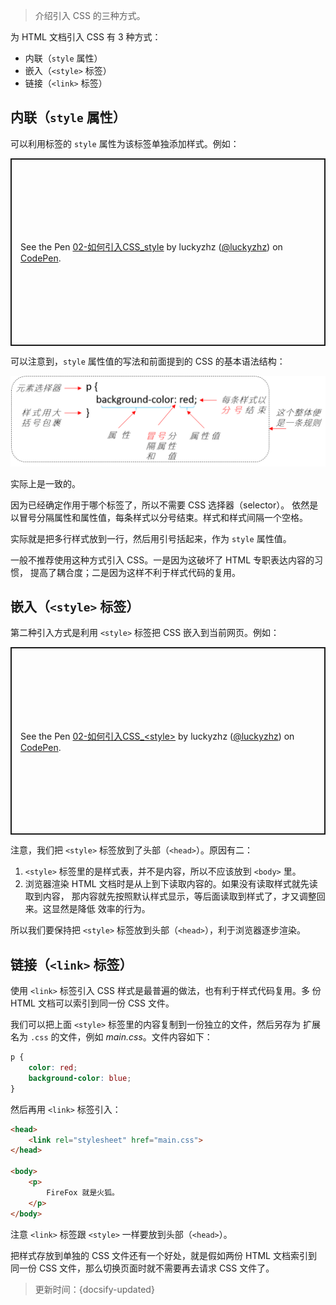 > 介绍引入 CSS 的三种方式。

为 HTML 文档引入 CSS 有 3 种方式：

* 内联（`style` 属性）
* 嵌入（`<style>` 标签）
* 链接（`<link>` 标签）

## 内联（`style` 属性）

可以利用标签的 `style` 属性为该标签单独添加样式。例如：

<p class="codepen" data-height="300" data-default-tab="html,result" data-slug-hash="MWvRjWx" data-editable="true" data-user="luckyzhz" style="height: 300px; box-sizing: border-box; display: flex; align-items: center; justify-content: center; border: 2px solid; margin: 1em 0; padding: 1em;">
  <span>See the Pen <a href="https://codepen.io/luckyzhz/pen/MWvRjWx">
  02-如何引入CSS_style</a> by luckyzhz (<a href="https://codepen.io/luckyzhz">@luckyzhz</a>)
  on <a href="https://codepen.io">CodePen</a>.</span>
</p>
<script async src="https://cpwebassets.codepen.io/assets/embed/ei.js"></script>

可以注意到，`style` 属性值的写法和前面提到的 CSS 的基本语法结构：

![CSS基本语法结构](../_images/CSS基本语法结构.png ':size=600')

实际上是一致的。

因为已经确定作用于哪个标签了，所以不需要 CSS 选择器（selector）。
依然是以冒号分隔属性和属性值，每条样式以分号结束。样式和样式间隔一个空格。

实际就是把多行样式放到一行，然后用引号括起来，作为 `style` 属性值。

一般不推荐使用这种方式引入 CSS。一是因为这破坏了 HTML 专职表达内容的习惯，
提高了耦合度；二是因为这样不利于样式代码的复用。

## 嵌入（`<style>` 标签）

第二种引入方式是利用 `<style>` 标签把 CSS 嵌入到当前网页。例如：

<p class="codepen" data-height="300" data-default-tab="html,result" data-slug-hash="JjyVbjr" data-editable="true" data-user="luckyzhz" style="height: 300px; box-sizing: border-box; display: flex; align-items: center; justify-content: center; border: 2px solid; margin: 1em 0; padding: 1em;">
  <span>See the Pen <a href="https://codepen.io/luckyzhz/pen/JjyVbjr">
  02-如何引入CSS_&lt;style&gt;</a> by luckyzhz (<a href="https://codepen.io/luckyzhz">@luckyzhz</a>)
  on <a href="https://codepen.io">CodePen</a>.</span>
</p>
<script async src="https://cpwebassets.codepen.io/assets/embed/ei.js"></script>

注意，我们把 `<style>` 标签放到了头部（`<head>`）。原因有二：

1. `<style>` 标签里的是样式表，并不是内容，所以不应该放到 `<body>` 里。
2. 浏览器渲染 HTML 文档时是从上到下读取内容的。如果没有读取样式就先读取到内容，
   那内容就先按照默认样式显示，等后面读取到样式了，才又调整回来。这显然是降低
   效率的行为。

所以我们要保持把 `<style>` 标签放到头部（`<head>`），利于浏览器逐步渲染。

## 链接（`<link>` 标签）

使用 `<link>` 标签引入 CSS 样式是最普遍的做法，也有利于样式代码复用。多
份 HTML 文档可以索引到同一份 CSS 文件。

我们可以把上面 `<style>` 标签里的内容复制到一份独立的文件，然后另存为
扩展名为 `.css` 的文件，例如 *main.css*。文件内容如下：

```CSS
p {
    color: red;
    background-color: blue;
}
```

然后再用 `<link>` 标签引入：

```HTML
<head>
    <link rel="stylesheet" href="main.css">
</head>

<body>
    <p>
        FireFox 就是火狐。
    </p>
</body>
```

注意 `<link>` 标签跟 `<style>` 一样要放到头部（`<head>`）。

把样式存放到单独的 CSS 文件还有一个好处，就是假如两份 HTML 文档索引到
同一份 CSS 文件，那么切换页面时就不需要再去请求 CSS 文件了。



> 更新时间：{docsify-updated}
